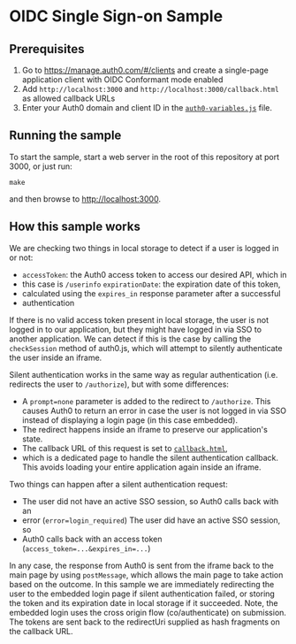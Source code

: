 # OIDC Single Sign-on Sample

## Prerequisites

1. Go to https://manage.auth0.com/#/clients and create a single-page
   application client with OIDC Conformant mode enabled
2. Add `http://localhost:3000` and `http://localhost:3000/callback.html` as
   allowed callback URLs
3. Enter your Auth0 domain and client ID in the
   [`auth0-variables.js`](/auth0-variables.js) file.

## Running the sample

To start the sample, start a web server in the root of this repository at port
3000, or just run:

``` make ```

and then browse to [http://localhost:3000](http://localhost:3000).

## How this sample works

We are checking two things in local storage to detect if a user is logged in or
not:

* `accessToken`: the Auth0 access token to access our desired API, which in
* this case is `/userinfo` `expirationDate`: the expiration date of this token,
* calculated using the `expires_in` response parameter after a successful
* authentication

If there is no valid access token present in local storage, the user is not
logged in to our application, but they might have logged in via SSO to another
application.  We can detect if this is the case by calling the `checkSession`
method of auth0.js, which will attempt to silently authenticate the user inside
an iframe.

Silent authentication works in the same way as regular authentication (i.e.
redirects the user to `/authorize`), but with some differences:

* A `prompt=none` parameter is added to the redirect to `/authorize`.
This causes Auth0 to return an error in case the user is not logged in via SSO
instead of displaying a login page (in this case embedded).
* The redirect happens inside an iframe to preserve our application's state.
* The callback URL of this request is set to [`callback.html`](/callback.html),
* which is a dedicated page to handle the silent authentication callback.
This avoids loading your entire application again inside an iframe.

Two things can happen after a silent authentication request:

* The user did not have an active SSO session, so Auth0 calls back with an
* error (`error=login_required`) The user did have an active SSO session, so
* Auth0 calls back with an access token (`access_token=...&expires_in=...`)

In any case, the response from Auth0 is sent from the iframe back to the main
page by using `postMessage`, which allows the main page to take action based on
the outcome.  In this sample we are immediately redirecting the user to the
embedded login page if silent authentication
failed, or storing the token and its expiration date in local storage if it
succeeded. Note, the embedded login uses the cross origin flow 
(co/authenticate) on submission. The tokens are sent back to the
redirectUri supplied as hash fragments on the callback URL.
